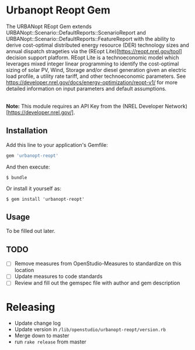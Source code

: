 # Urbanopt Reopt Gem

The URBANopt REopt Gem extends URBANopt::Scenario::DefaultReports::ScenarioReport and URBANopt::Scenario::DefaultReports::FeatureReport with the ability to derive cost-optimal distributed energy resource (DER) technology sizes and annual dispatch strageties via the (REopt Lite)[https://reopt.nrel.gov/tool] decision support platform. 
REopt Lite is a technoeconomic model which leverages mixed integer linear programming to identify the cost-optimal sizing of solar PV, Wind, Storage and/or diesel generation given an electric load profile, a utility rate tariff, and other technoeconomic parameters. See https://developer.nrel.gov/docs/energy-optimization/reopt-v1/ for more detailed information on input parameters and default assumptions. 

<br><b>Note:</b> This module requires an API Key from the (NREL Developer Network)[https://developer.nrel.gov/].

## Installation

Add this line to your application's Gemfile:

```ruby
gem 'urbanopt-reopt'
```

And then execute:

    $ bundle

Or install it yourself as:

    $ gem install 'urbanopt-reopt'

## Usage

To be filled out later. 

## TODO

- [ ] Remove measures from OpenStudio-Measures to standardize on this location
- [ ] Update measures to code standards
- [ ] Review and fill out the gemspec file with author and gem description

# Releasing

* Update change log
* Update version in `/lib/openstudio/urbanopt-reopt/version.rb`
* Merge down to master
* run `rake release` from master
